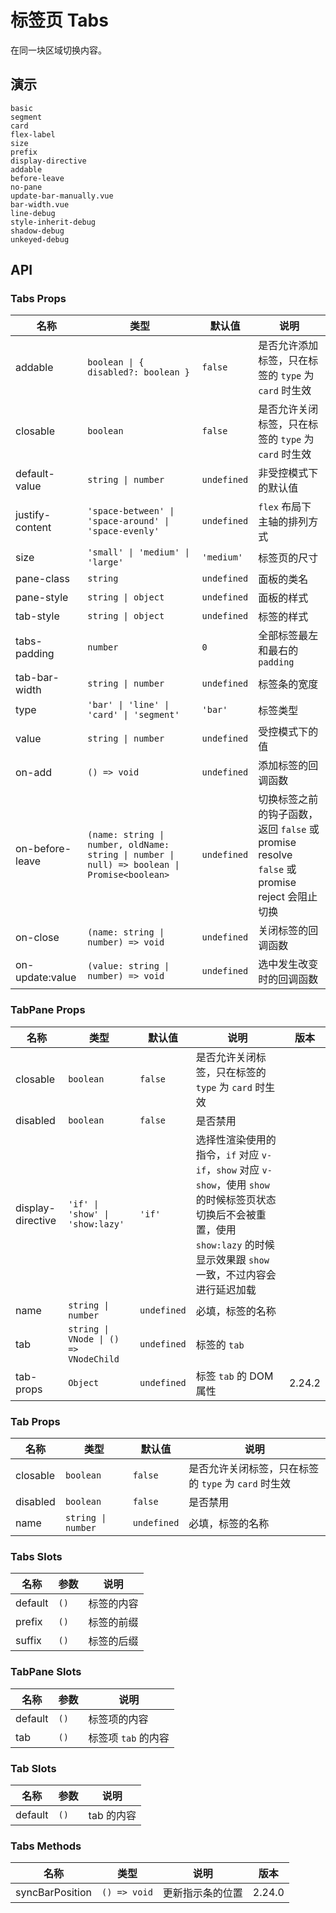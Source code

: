 # 标签页 Tabs

在同一块区域切换内容。

## 演示

```demo
basic
segment
card
flex-label
size
prefix
display-directive
addable
before-leave
no-pane
update-bar-manually.vue
bar-width.vue
line-debug
style-inherit-debug
shadow-debug
unkeyed-debug
```

## API

### Tabs Props

| 名称 | 类型 | 默认值 | 说明 |
| --- | --- | --- | --- |
| addable | `boolean \| { disabled?: boolean }` | `false` | 是否允许添加标签，只在标签的 `type` 为 `card` 时生效 |
| closable | `boolean` | `false` | 是否允许关闭标签，只在标签的 `type` 为 `card` 时生效 |
| default-value | `string \| number` | `undefined` | 非受控模式下的默认值 |
| justify-content | `'space-between' \| 'space-around' \| 'space-evenly'` | `undefined` | `flex` 布局下主轴的排列方式 |
| size | `'small' \| 'medium' \| 'large'` | `'medium'` | 标签页的尺寸 |
| pane-class | `string` | `undefined` | 面板的类名 |
| pane-style | `string \| object` | `undefined` | 面板的样式 |
| tab-style | `string \| object` | `undefined` | 标签的样式 |
| tabs-padding | `number` | `0` | 全部标签最左和最右的 `padding` |
| tab-bar-width | `string \| number` | `undefined` | 标签条的宽度 |
| type | `'bar' \| 'line' \| 'card' \| 'segment'` | `'bar'` | 标签类型 |
| value | `string \| number` | `undefined` | 受控模式下的值 |
| on-add | `() => void` | `undefined` | 添加标签的回调函数 |
| on-before-leave | `(name: string \| number, oldName: string \| number \| null) => boolean \| Promise<boolean>` | `undefined` | 切换标签之前的钩子函数，返回 `false` 或 promise resolve `false` 或 promise reject 会阻止切换 |
| on-close | `(name: string \| number) => void` | `undefined` | 关闭标签的回调函数 |
| on-update:value | `(value: string \| number) => void` | `undefined` | 选中发生改变时的回调函数 |

### TabPane Props

| 名称 | 类型 | 默认值 | 说明 | 版本 |
| --- | --- | --- | --- | --- |
| closable | `boolean` | `false` | 是否允许关闭标签，只在标签的 `type` 为 `card` 时生效 |  |
| disabled | `boolean` | `false` | 是否禁用 |  |
| display-directive | `'if' \| 'show' \| 'show:lazy'` | `'if'` | 选择性渲染使用的指令，`if` 对应 `v-if`，`show` 对应 `v-show`，使用 `show` 的时候标签页状态切换后不会被重置，使用 `show:lazy` 的时候显示效果跟 `show` 一致，不过内容会进行延迟加载 |  |
| name | `string \| number` | `undefined` | 必填，标签的名称 |  |
| tab | `string \| VNode \| () => VNodeChild` | `undefined` | 标签的 `tab` |  |
| tab-props | `Object` | `undefined` | 标签 `tab` 的 DOM 属性 | 2.24.2 |

### Tab Props

| 名称 | 类型 | 默认值 | 说明 |
| --- | --- | --- | --- |
| closable | `boolean` | `false` | 是否允许关闭标签，只在标签的 `type` 为 `card` 时生效 |
| disabled | `boolean` | `false` | 是否禁用 |
| name | `string \| number` | `undefined` | 必填，标签的名称 |

### Tabs Slots

| 名称    | 参数 | 说明       |
| ------- | ---- | ---------- |
| default | `()` | 标签的内容 |
| prefix  | `()` | 标签的前缀 |
| suffix  | `()` | 标签的后缀 |

### TabPane Slots

| 名称    | 参数 | 说明                |
| ------- | ---- | ------------------- |
| default | `()` | 标签项的内容        |
| tab     | `()` | 标签项 `tab` 的内容 |

### Tab Slots

| 名称    | 参数 | 说明       |
| ------- | ---- | ---------- |
| default | `()` | tab 的内容 |

### Tabs Methods

| 名称            | 类型         | 说明             | 版本   |
| --------------- | ------------ | ---------------- | ------ |
| syncBarPosition | `() => void` | 更新指示条的位置 | 2.24.0 |
